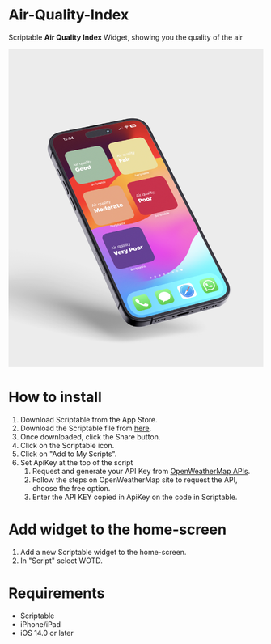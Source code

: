 # Air-Quality-Index
Scriptable **Air Quality Index** Widget, showing you the quality of the air

![](https://github.com/ElCoti/Air-Quality-Index/blob/5554812bcb7863bc6b7ec2c1b8a7434d37dd589d/AqiMockup.png)

# How to install
1. Download Scriptable from the App Store.
2. Download the Scriptable file from [here](https://github.com/ElCoti/Air-Quality-Index/blob/9907d5a19c4575055e3b27c57776b58246180baf/AirQualityIndex.js).
3. Once downloaded, click the Share button.
4. Click on the Scriptable icon.
5. Click on "Add to My Scripts".
6. Set ApiKey at the top of the script
   1. Request and generate your API Key from [OpenWeatherMap APIs](https://openweathermap.org/price#weather).
   2. Follow the steps on OpenWeatherMap site to request the API, choose the free option.
   3. Enter the API KEY copied in ApiKey on the code in Scriptable.

# Add widget to the home-screen
1. Add a new Scriptable widget to the home-screen.
2. In "Script" select WOTD.

# Requirements
- Scriptable
- iPhone/iPad
- iOS 14.0 or later

